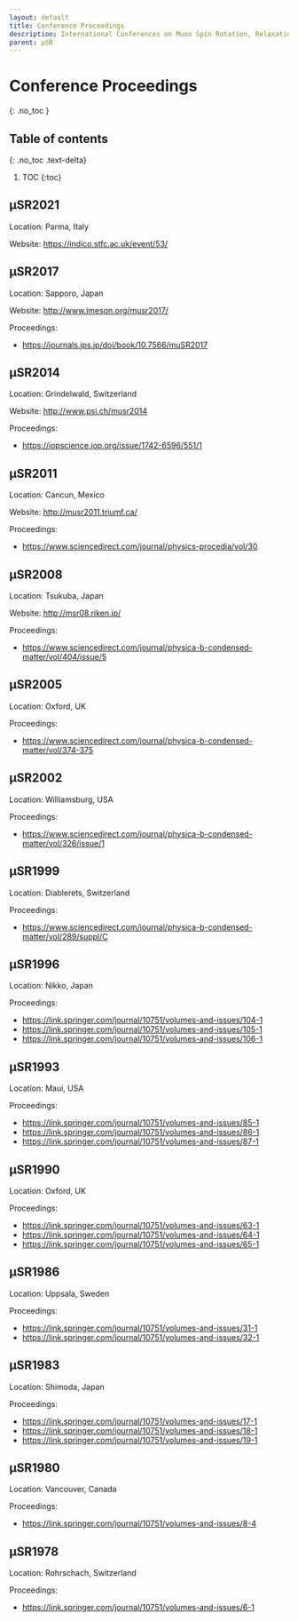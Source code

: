 ```yaml
---
layout: default
title: Conference Proceedings
description: International Conferences on Muon Spin Rotation, Relaxation and Resonance (μSR).
parent: μSR
---
```


# Conference Proceedings
{: .no_toc }

## Table of contents
{: .no_toc .text-delta}

1. TOC
{:toc}

## μSR2021

Location: Parma, Italy

Website: <https://indico.stfc.ac.uk/event/53/>

## μSR2017

Location: Sapporo, Japan

Website: <http://www.jmeson.org/musr2017/>

Proceedings:
- <https://journals.jps.jp/doi/book/10.7566/muSR2017>

## μSR2014

Location: Grindelwald, Switzerland

Website: <http://www.psi.ch/musr2014>

Proceedings:
- <https://iopscience.iop.org/issue/1742-6596/551/1>

## μSR2011

Location: Cancun, Mexico

Website: <http://musr2011.triumf.ca/>

Proceedings:
- <https://www.sciencedirect.com/journal/physics-procedia/vol/30>

## μSR2008

Location: Tsukuba, Japan

Website: <http://msr08.riken.jp/>

Proceedings:
- <https://www.sciencedirect.com/journal/physica-b-condensed-matter/vol/404/issue/5>

## μSR2005

Location: Oxford, UK

Proceedings:
- <https://www.sciencedirect.com/journal/physica-b-condensed-matter/vol/374-375>

## μSR2002

Location: Williamsburg, USA

Proceedings:
- <https://www.sciencedirect.com/journal/physica-b-condensed-matter/vol/326/issue/1>

## μSR1999

Location: Diablerets, Switzerland

Proceedings:
- <https://www.sciencedirect.com/journal/physica-b-condensed-matter/vol/289/suppl/C>

## μSR1996

Location: Nikko, Japan

Proceedings:
- <https://link.springer.com/journal/10751/volumes-and-issues/104-1>
- <https://link.springer.com/journal/10751/volumes-and-issues/105-1>
- <https://link.springer.com/journal/10751/volumes-and-issues/106-1>

## μSR1993

Location: Maui, USA

Proceedings:
- <https://link.springer.com/journal/10751/volumes-and-issues/85-1>
- <https://link.springer.com/journal/10751/volumes-and-issues/86-1>
- <https://link.springer.com/journal/10751/volumes-and-issues/87-1>

## μSR1990

Location: Oxford, UK

Proceedings:
- <https://link.springer.com/journal/10751/volumes-and-issues/63-1>
- <https://link.springer.com/journal/10751/volumes-and-issues/64-1>
- <https://link.springer.com/journal/10751/volumes-and-issues/65-1>

## μSR1986

Location: Uppsala, Sweden

Proceedings:
- <https://link.springer.com/journal/10751/volumes-and-issues/31-1>
- <https://link.springer.com/journal/10751/volumes-and-issues/32-1>

## μSR1983

Location: Shimoda, Japan

Proceedings:
- <https://link.springer.com/journal/10751/volumes-and-issues/17-1>
- <https://link.springer.com/journal/10751/volumes-and-issues/18-1>
- <https://link.springer.com/journal/10751/volumes-and-issues/19-1>

## μSR1980

Location: Vancouver, Canada

Proceedings:
- <https://link.springer.com/journal/10751/volumes-and-issues/8-4>

## μSR1978

Location: Rohrschach, Switzerland

Proceedings:
- <https://link.springer.com/journal/10751/volumes-and-issues/6-1>
